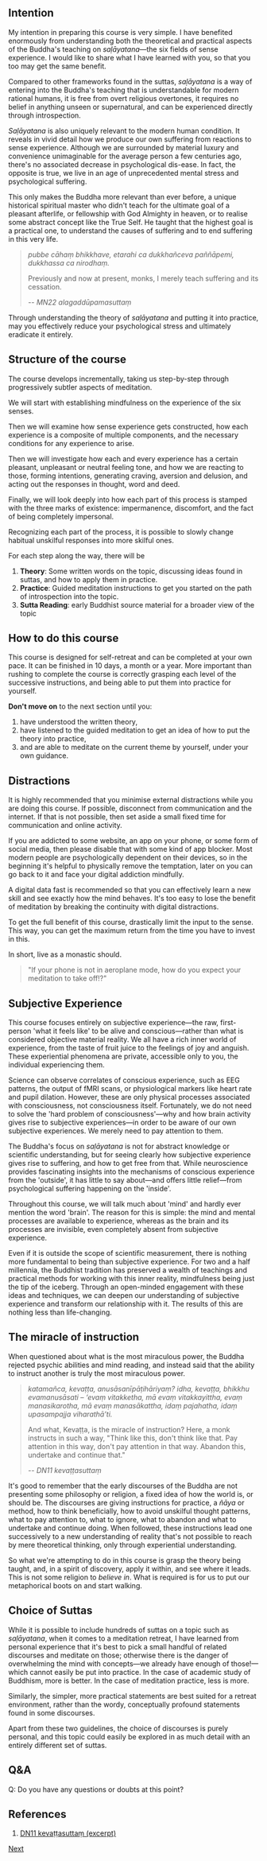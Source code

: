 ## Intention
My intention in preparing this course is very simple. I have benefited enormously from understanding both the theoretical and practical aspects of the Buddha's teaching on *saḷāyatana*—the six fields of sense experience. I would like to share what I have learned with you, so that you too may get the same benefit.

Compared to other frameworks found in the suttas, *saḷāyatana* is a way of entering into the Buddha's teaching that is understandable for modern rational humans, it is free from overt religious overtones, it requires no belief in anything unseen or supernatural, and can be experienced directly through introspection.

*Saḷāyatana* is also uniquely relevant to the modern human condition. It reveals in vivid detail how we produce our own suffering from reactions to sense experience. Although we are surrounded by material luxury and convenience unimaginable for the average person a few centuries ago, there's no associated decrease in psychological dis-ease. In fact, the opposite is true, we live in an age of unprecedented mental stress and psychological suffering.

This only makes the Buddha more relevant than ever before, a unique historical spiritual master who didn't teach for the ultimate goal of a pleasant afterlife, or fellowship with God Almighty in heaven, or to realise some abstract concept like the True Self. He taught that the highest goal is a practical one, to understand the causes of suffering and to end suffering in this very life.

> *pubbe cāhaṃ bhikkhave, etarahi ca dukkhañceva paññāpemi, dukkhassa ca nirodhaṃ.* 
> 
> Previously and now at present, monks, I merely teach suffering and its cessation.
> 
> -- *MN22 alagaddūpamasuttaṃ*

Through understanding the theory of *saḷāyatana* and putting it into practice, may you effectively reduce your psychological stress and ultimately eradicate it entirely.

## Structure of the course
The course develops incrementally, taking us step-by-step through progressively subtler aspects of meditation.

We will start with establishing mindfulness on the experience of the six senses.

Then we will examine how sense experience gets constructed, how each experience is a composite of multiple components, and the necessary conditions for any experience to arise.

Then we will investigate how each and every experience has a certain pleasant, unpleasant or neutral feeling tone, and how we are reacting to those, forming intentions, generating craving, aversion and delusion, and acting out the responses in thought, word and deed.

Finally, we will look deeply into how each part of this process is stamped with the three marks of existence: impermanence, discomfort, and the fact of being completely impersonal.

Recognizing each part of the process, it is possible to slowly change habitual unskilful responses into more skilful ones.

For each step along the way, there will be

1. **Theory**: Some written words on the topic, discussing ideas found in suttas, and how to apply them in practice.
2. **Practice**: Guided meditation instructions to get you started on the path of introspection into the topic.
3. **Sutta Reading**: early Buddhist source material for a broader view of the topic 

## How to do this course
This course is designed for self-retreat and can be completed at your own pace. It can be finished in 10 days, a month or a year. More important than rushing to complete the course is correctly grasping each level of the successive instructions, and being able to put them into practice for yourself.

**Don't move on** to the next section until you:

1. have understood the written theory,
2. have listened to the guided meditation to get an idea of how to put the theory into practice,
3. and are able to meditate on the current theme by yourself, under your own guidance.

## Distractions
It is highly recommended that you minimise external distractions while you are doing this course. If possible, disconnect from communication and the internet. If that is not possible, then set aside a small fixed time for communication and online activity.

If you are addicted to some website, an app on your phone, or some form of social media, then please disable that with some kind of app blocker. Most modern people are psychologically dependent on their devices, so in the beginning it's helpful to physically remove the temptation, later on you can go back to it and face your digital addiction mindfully.

A digital data fast is recommended so that you can effectively learn a new skill and see exactly how the mind behaves. It's too easy to lose the benefit of meditation by breaking the continuity with digital distractions.

To get the full benefit of this course, drastically limit the input to the sense. This way, you can get the maximum return from the time you have to invest in this.

In short, live as a monastic should.

> "If your phone is not in aeroplane mode, how do you expect your meditation to take off!?"

## Subjective Experience
This course focuses entirely on subjective experience—the raw, first-person 'what it feels like' to be alive and conscious—rather than what is considered objective material reality. We all have a rich inner world of experience, from the taste of fruit juice to the feelings of joy and anguish. These experiential phenomena are private, accessible only to you, the individual experiencing them.

Science can observe correlates of conscious experience, such as EEG patterns, the output of fMRI scans, or physiological markers like heart rate and pupil dilation. However, these are only physical processes associated with consciousness, not consciousness itself. Fortunately, we do not need to solve the 'hard problem of consciousness'—why and how brain activity gives rise to subjective experiences—in order to be aware of our own subjective experiences. We merely need to pay attention to them.

The Buddha's focus on *saḷāyatana* is not for abstract knowledge or scientific understanding, but for seeing clearly how subjective experience gives rise to suffering, and how to get free from that. While neuroscience provides fascinating insights into the mechanisms of conscious experience from the 'outside', it has little to say about—and offers little relief—from psychological suffering happening on the 'inside'.

Throughout this course, we will talk much about 'mind' and hardly ever mention the word 'brain'. The reason for this is simple: the mind and mental processes are available to experience, whereas as the brain and its processes are invisible, even completely absent from subjective experience.

Even if it is outside the scope of scientific measurement, there is nothing more fundamental to being than subjective experience. For two and a half millennia, the Buddhist tradition has preserved a wealth of teachings and practical methods for working with this inner reality, mindfulness being just the tip of the iceberg. Through an open-minded engagement with these ideas and techniques, we can deepen our understanding of subjective experience and transform our relationship with it. The results of this are nothing less than life-changing.

## The miracle of instruction
When questioned about what is the most miraculous power, the Buddha rejected psychic abilities and mind reading, and instead said that the ability to instruct another is truly the most miraculous power.

> *katamañca, kevaṭṭa, anusāsanīpāṭihāriyaṃ? idha, kevaṭṭa, bhikkhu evamanusāsati – ‘evaṃ vitakketha, mā evaṃ vitakkayittha, evaṃ manasikarotha, mā evaṃ manasākattha, idaṃ pajahatha, idaṃ upasampajja viharathā’ti.*
> 
> And what, Kevaṭṭa, is the miracle of instruction? Here, a monk instructs in such a way, "Think like this, don't think like that. Pay attention in this way, don't pay attention in that way. Abandon this, undertake and continue that."
> 
> -- *DN11 kevaṭṭasuttaṃ*

It's good to remember that the early discourses of the Buddha are not presenting some philosophy or religion, a fixed idea of how the world is, or should be. The discourses are giving instructions for practice, a *ñāya* or method, how to think beneficially, how to avoid unskilful thought patterns, what to pay attention to, what to ignore, what to abandon and what to undertake and continue doing. When followed, these instructions lead one successively to a new understanding of reality that's not possible to reach by mere theoretical thinking, only through experiential understanding.

So what we're attempting to do in this course is grasp the theory being taught, and, in a spirit of discovery, apply it within, and see where it leads. This is not some religion to *believe in*. What is required is for us to put our metaphorical boots on and start walking.

## Choice of Suttas
While it is possible to include hundreds of suttas on a topic such as *saḷāyatana*, when it comes to a meditation retreat, I have learned from personal experience that it's best to pick a small handful of related discourses and meditate on those; otherwise there is the danger of overwhelming the mind with concepts—we already have enough of those!—which cannot easily be put into practice. In the case of academic study of Buddhism, more is better. In the case of meditation practice, less is more.

Similarly, the simpler, more practical statements are best suited for a retreat environment, rather than the wordy, conceptually profound statements found in some discourses.

Apart from these two guidelines, the choice of discourses is purely personal, and this topic could easily be explored in as much detail with an entirely different set of suttas.

## Q&A

Q: Do you have any questions or doubts at this point?

## References
1. <a href="9.2.%20Sutta%20References.html#dn11-kevattasuttam-excerpt">DN11 kevaṭṭasuttaṃ (excerpt)</a>



<a href="0.2. A Note on Meditation.html">Next</a>

